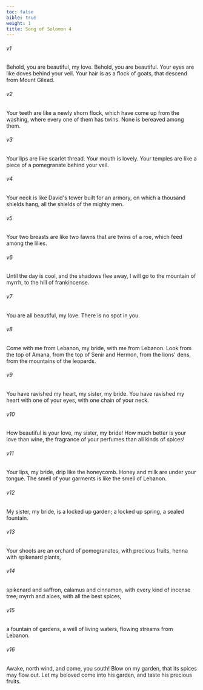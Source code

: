 ```yaml
---
toc: false
bible: true
weight: 1
title: Song of Solomon 4
---
```




###### v1 
Behold, you are beautiful, my love. Behold, you are beautiful. Your eyes are like doves behind your veil. Your hair is as a flock of goats, that descend from Mount Gilead. 

###### v2 
Your teeth are like a newly shorn flock, which have come up from the washing, where every one of them has twins. None is bereaved among them. 

###### v3 
Your lips are like scarlet thread. Your mouth is lovely. Your temples are like a piece of a pomegranate behind your veil. 

###### v4 
Your neck is like David's tower built for an armory, on which a thousand shields hang, all the shields of the mighty men. 

###### v5 
Your two breasts are like two fawns that are twins of a roe, which feed among the lilies. 

###### v6 
Until the day is cool, and the shadows flee away, I will go to the mountain of myrrh, to the hill of frankincense. 

###### v7 
You are all beautiful, my love. There is no spot in you. 

###### v8 
Come with me from Lebanon, my bride, with me from Lebanon. Look from the top of Amana, from the top of Senir and Hermon, from the lions' dens, from the mountains of the leopards. 

###### v9 
You have ravished my heart, my sister, my bride. You have ravished my heart with one of your eyes, with one chain of your neck. 

###### v10 
How beautiful is your love, my sister, my bride! How much better is your love than wine, the fragrance of your perfumes than all kinds of spices! 

###### v11 
Your lips, my bride, drip like the honeycomb. Honey and milk are under your tongue. The smell of your garments is like the smell of Lebanon. 

###### v12 
My sister, my bride, is a locked up garden; a locked up spring, a sealed fountain. 

###### v13 
Your shoots are an orchard of pomegranates, with precious fruits, henna with spikenard plants, 

###### v14 
spikenard and saffron, calamus and cinnamon, with every kind of incense tree; myrrh and aloes, with all the best spices, 

###### v15 
a fountain of gardens, a well of living waters, flowing streams from Lebanon. 

###### v16 
Awake, north wind, and come, you south! Blow on my garden, that its spices may flow out. Let my beloved come into his garden, and taste his precious fruits.
